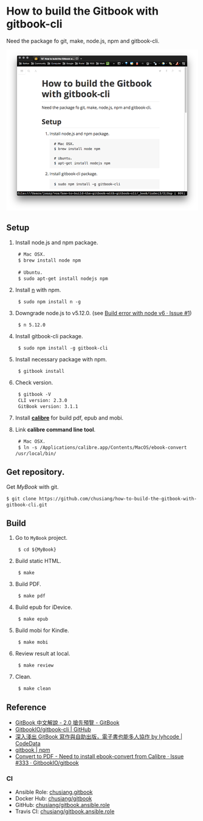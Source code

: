 # How to build the Gitbook with gitbook-cli

Need the package fo git, make, node.js, npm and gitbook-cli.

![My private GitBook](images/my-private-gitbook.png)

## Setup

1. Install node.js and npm package.

        # Mac OSX.
        $ brew install node npm

        # Ubuntu.
        $ sudo apt-get install nodejs npm

1. Install [n](https://github.com/tj/n) with npm.

        $ sudo npm install n -g
        
1. Downgrade node.js to v5.12.0. (see [Build error with node v6 · Issue #1](https://github.com/chusiang/how-to-build-the-gitbook-with-gitbook-cli/issues/1)) 

        $ n 5.12.0        

1. Install gitbook-cli package.

        $ sudo npm install -g gitbook-cli

1. Install necessary package with npm.

        $ gitbook install

1. Check version.

        $ gitbook -V
        CLI version: 2.3.0
        GitBook version: 3.1.1

1. Install **[calibre](http://calibre-ebook.com/about)** for build pdf, epub and mobi.

1. Link **calibre command line tool**.

        # Mac OSX.
        $ ln -s /Applications/calibre.app/Contents/MacOS/ebook-convert /usr/local/bin/

## Get repository.

Get *MyBook* with git.

    $ git clone https://github.com/chusiang/how-to-build-the-gitbook-with-gitbook-cli.git

## Build

1. Go to `MyBook` project.

        $ cd ${MyBook}

1. Build static HTML.

        $ make

1. Build PDF.

        $ make pdf

1. Build epub for iDevice.

        $ make epub

1. Build mobi for Kindle.

        $ make mobi

1. Review result at local.

        $ make review

1. Clean.

        $ make clean

## Reference

- [GitBook 中文解說 - 2.0 搶先預覽 - GitBook](https://www.gitbook.com/book/wastemobile/gitbook-chinese/details)
- [GitbookIO/gitbook-cli | GitHub](https://github.com/GitbookIO/gitbook-cli)
- [深入淺出 GitBook 寫作與自助出版，電子書也能多人協作 by lyhcode | CodeData](http://www.codedata.com.tw/social-coding/gitbook-self-publishing/)
- [gitbook | npm](https://www.npmjs.com/package/gitbook)
- [Convert to PDF - Need to install ebook-convert from Calibre · Issue #333 · GitbookIO/gitbook](https://github.com/GitbookIO/gitbook/issues/333)

### CI

* Ansible Role: [chusiang.gitbook](https://galaxy.ansible.com/chusiang/gitbook/)
* Docker Hub: [chusiang/gitbook](https://hub.docker.com/r/chusiang/gitbook/)
* GitHub: [chusiang/gitbook.ansible.role](https://github.com/chusiang/gitbook.ansible.role)
* Travis CI: [chusiang/gitbook.ansible.role](https://travis-ci.org/chusiang/gitbook.ansible.role)


